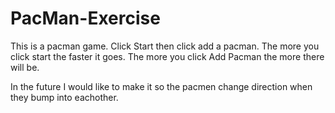 # PacMan-Exercise
This is a pacman game. 
Click Start then click add a pacman.
The more you click start the faster it goes.
The more you click Add Pacman the more there will be. 


In the future I would like to make it so the pacmen change direction when they bump into eachother.
